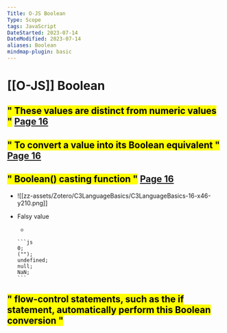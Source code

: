 ```yaml
---
Title: O-JS Boolean
Type: Scope
tags: JavaScript
DateStarted: 2023-07-14
DateModified: 2023-07-14
aliases: Boolean
mindmap-plugin: basic
---
```


# [[O-JS]] Boolean

## <mark class="hltr-yellow ">" These values are distinct from numeric values "</mark> [Page 16 ]( zotero://open-pdf/library/items/2BS329KQ?page=16&annotation=PMHI6LSZ )

## <mark class="hltr-yellow ">" To convert a value into its Boolean equivalent "</mark> [Page 16 ]( zotero://open-pdf/library/items/2BS329KQ?page=16&annotation=H5YGYMRG )

## <mark class="hltr-orange ">" Boolean() casting function "</mark> [Page 16 ]( zotero://open-pdf/library/items/2BS329KQ?page=16&annotation=HTTDACCT )
- ![[zz-assets/Zotero/C3LanguageBasics/C3LanguageBasics-16-x46-y210.png]]
- Falsy value

    -

      ```js
      0;
      ("");
      undefined;
      null;
      NaN;
      ```

## <mark class="hltr-yellow ">" flow-control statements, such as the if statement, automatically perform this Boolean conversion "</mark>